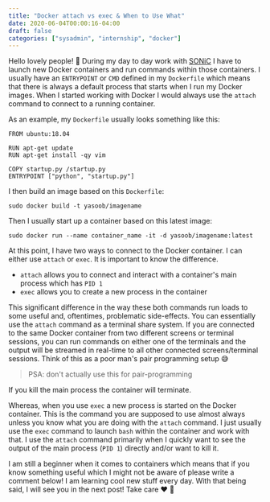 ```yaml
---
title: "Docker attach vs exec & When to Use What"
date: 2020-06-04T00:00:16-04:00
draft: false
categories: ["sysadmin", "internship", "docker"]
---
```


Hello lovely people! :wave: During my day to day work with [SONiC](https://github.com/Azure/SONiC/) I have to launch new Docker containers and run commands within those containers. I usually have an `ENTRYPOINT` or `CMD` defined in my `Dockerfile` which means that there is always a default process that starts when I run my Docker images. When I started working with Docker I would always use the `attach` command to connect to a running container. 

As an example, my `Dockerfile` usually looks something like this:

```
FROM ubuntu:18.04

RUN apt-get update
RUN apt-get install -qy vim

COPY startup.py /startup.py
ENTRYPOINT ["python", "startup.py"]
```

I then build an image based on this `Dockerfile`:

```
sudo docker build -t yasoob/imagename 
```

Then I usually start up a container based on this latest image: 

```
sudo docker run --name container_name -it -d yasoob/imagename:latest
```

At this point, I have two ways to connect to the Docker container. I can either use `attach` or  `exec`. It is important to know the difference.

- `attach` allows you to connect and interact with a container's main process which has `PID 1`
- `exec` allows you to create a new process in the container

This significant difference in the way these both commands run loads to some useful and, oftentimes, problematic side-effects. You can essentially use the `attach` command as a terminal share system. If you are connected to the same Docker container from two different screens or terminal sessions, you can run commands on either one of the terminals and the output will be streamed in real-time to all other connected screens/terminal sessions. Think of this as a poor man's pair programming setup :sweat_smile: 

> PSA: don't actually use this for pair-programming

If you kill the main process the container will terminate.

Whereas, when you use `exec` a new process is started on the Docker container. This is the command you are supposed to use almost always unless you know what you are doing with the `attach` command. I just usually use the `exec` command to launch `bash` within the container and work with that. I use the `attach` command primarily when I quickly want to see the output of the main process (`PID 1`) directly and/or want to kill it.

I am still a beginner when it comes to containers which means that if you know something useful which I might not be aware of please write a comment below! I am learning cool new stuff every day. With that being said, I will see you in the next post! Take care :heart: :wave: